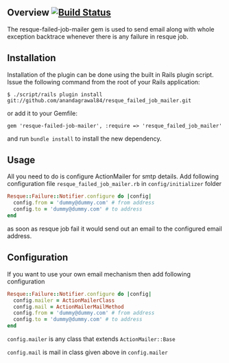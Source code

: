 Overview [![Build Status](https://secure.travis-ci.org/anandagrawal84/resque_failed_job_mailer.png?branch=master)](http://travis-ci.org/anandagrawal84/resque_failed_job_mailer)
--------

The resque-failed-job-mailer gem is used to send email along with whole exception backtrace whenever there is any failure in resque job.


Installation
------------

Installation of the plugin can be done using the built in Rails plugin script. Issue the following
command from the root of your Rails application:

    $ ./script/rails plugin install git://github.com/anandagrawal84/resque_failed_job_mailer.git

or add it to your Gemfile:

    gem 'resque-failed-job-mailer', :require => 'resque_failed_job_mailer'

and run `bundle install` to install the new dependency.

Usage
-----
All you need to do is configure ActionMailer for smtp details. Add following configuration file `resque_failed_job_mailer.rb` in `config/initializer` folder

```ruby
Resque::Failure::Notifier.configure do |config|
  config.from = 'dummy@dummy.com' # from address
  config.to = 'dummy@dummy.com' # to address
end
```

as soon as resque job fail it would send out an email to the configured email address.

Configuration
-------------

If you want to use your own email mechanism then add following configuration

```ruby
Resque::Failure::Notifier.configure do |config|
  config.mailer = ActionMailerClass
  config.mail = ActionMailerMailMethod
  config.from = 'dummy@dummy.com' # from address
  config.to = 'dummy@dummy.com' # to address
end
```

`config.mailer` is any class that extends `ActionMailer::Base`

`config.mail` is mail in class given above in `config.mailer`

